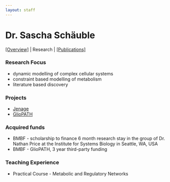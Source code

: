 ```yaml
---
layout: staff
---
```


# Dr. Sascha Schäuble

[[Overview]](https://julielab.github.io/web/staff/Schaeuble/Dr_+Sascha+Sch%C3%A4uble.html) | 
Research | 
[[Publications]](https://julielab.github.io/web/staff/Schaeuble/publication.html)

### Research Focus
* dynamic modelling of complex cellular systems
* constraint based modelling of metabolism
* literature based discovery

### Projects
* [Jenage](http://www.jenage.de/)
* [GlioPATH](http://www.sys-med.de/en/young-investigators/junior-research-alliances/gliopath/)

### Acquired funds
* BMBF - scholarship to finance 6 month research stay in the group of Dr. Nathan Price at the Institute for Systems Biology in Seattle, WA, USA
* BMBF - GlioPATH, 3 year third-party funding

### Teaching Experience
* Practical Course - Metabolic and Regulatory Networks
